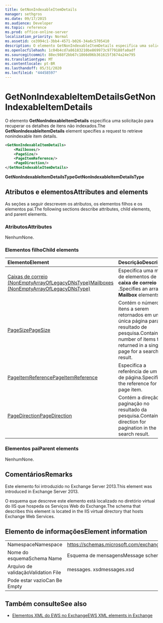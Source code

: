 ```yaml
---
title: GetNonIndexableItemDetails
manager: sethgros
ms.date: 09/17/2015
ms.audience: Developer
ms.topic: reference
ms.prod: office-online-server
localization_priority: Normal
ms.assetid: ce3994c1-3bb4-4571-b026-34a6c5705410
description: O elemento GetNonIndexableItemDetails especifica uma solicitação para recuperar os detalhes de itens não indexados.
ms.openlocfilehash: 1c04b4cd7a86183210be869973c9779188fa0adf
ms.sourcegitcommit: 88ec988f2bb67c1866d06b361615f3674a24e795
ms.translationtype: MT
ms.contentlocale: pt-BR
ms.lasthandoff: 05/31/2020
ms.locfileid: "44458597"
---
```

# <a name="getnonindexableitemdetails"></a><span data-ttu-id="cf3f6-103">GetNonIndexableItemDetails</span><span class="sxs-lookup"><span data-stu-id="cf3f6-103">GetNonIndexableItemDetails</span></span>

<span data-ttu-id="cf3f6-104">O elemento **GetNonIndexableItemDetails** especifica uma solicitação para recuperar os detalhes de itens não indexados.</span><span class="sxs-lookup"><span data-stu-id="cf3f6-104">The **GetNonIndexableItemDetails** element specifies a request to retrieve nonindexable item details.</span></span> 
  
```XML
<GetNonIndexableItemDetails>
    <Mailboxes/>
    <PageSize/>
    <PageItemReference/>
    <PageDirection/>
</GetNonIndexableItemDetails>
```

 <span data-ttu-id="cf3f6-105">**GetNonIndexableItemDetailsType**</span><span class="sxs-lookup"><span data-stu-id="cf3f6-105">**GetNonIndexableItemDetailsType**</span></span>
## <a name="attributes-and-elements"></a><span data-ttu-id="cf3f6-106">Atributos e elementos</span><span class="sxs-lookup"><span data-stu-id="cf3f6-106">Attributes and elements</span></span>

<span data-ttu-id="cf3f6-107">As seções a seguir descrevem os atributos, os elementos filhos e os elementos pai.</span><span class="sxs-lookup"><span data-stu-id="cf3f6-107">The following sections describe attributes, child elements, and parent elements.</span></span>
  
### <a name="attributes"></a><span data-ttu-id="cf3f6-108">Atributos</span><span class="sxs-lookup"><span data-stu-id="cf3f6-108">Attributes</span></span>

<span data-ttu-id="cf3f6-109">Nenhum</span><span class="sxs-lookup"><span data-stu-id="cf3f6-109">None.</span></span>
  
### <a name="child-elements"></a><span data-ttu-id="cf3f6-110">Elementos filho</span><span class="sxs-lookup"><span data-stu-id="cf3f6-110">Child elements</span></span>

|<span data-ttu-id="cf3f6-111">**Elemento**</span><span class="sxs-lookup"><span data-stu-id="cf3f6-111">**Element**</span></span>|<span data-ttu-id="cf3f6-112">**Descrição**</span><span class="sxs-lookup"><span data-stu-id="cf3f6-112">**Description**</span></span>|
|:-----|:-----|
|[<span data-ttu-id="cf3f6-113">Caixas de correio (NonEmptyArrayOfLegacyDNsType)</span><span class="sxs-lookup"><span data-stu-id="cf3f6-113">Mailboxes (NonEmptyArrayOfLegacyDNsType)</span></span>](mailboxes-nonemptyarrayoflegacydnstype.md) <br/> |<span data-ttu-id="cf3f6-114">Especifica uma matriz de elementos de **caixa de correio** .</span><span class="sxs-lookup"><span data-stu-id="cf3f6-114">Specifies an array of **Mailbox** elements.</span></span>  <br/> |
|[<span data-ttu-id="cf3f6-115">PageSize</span><span class="sxs-lookup"><span data-stu-id="cf3f6-115">PageSize</span></span>](pagesize.md) <br/> |<span data-ttu-id="cf3f6-116">Contém o número de itens a serem retornados em uma única página para um resultado de pesquisa.</span><span class="sxs-lookup"><span data-stu-id="cf3f6-116">Contains the number of items to be returned in a single page for a search result.</span></span>  <br/> |
|[<span data-ttu-id="cf3f6-117">PageItemReference</span><span class="sxs-lookup"><span data-stu-id="cf3f6-117">PageItemReference</span></span>](pageitemreference.md) <br/> |<span data-ttu-id="cf3f6-118">Especifica a referência de um item de página.</span><span class="sxs-lookup"><span data-stu-id="cf3f6-118">Specifies the reference for a page item.</span></span>  <br/> |
|[<span data-ttu-id="cf3f6-119">PageDirection</span><span class="sxs-lookup"><span data-stu-id="cf3f6-119">PageDirection</span></span>](pagedirection.md) <br/> |<span data-ttu-id="cf3f6-120">Contém a direção da paginação no resultado da pesquisa.</span><span class="sxs-lookup"><span data-stu-id="cf3f6-120">Contains the direction for pagination in the search result.</span></span>  <br/> |
   
### <a name="parent-elements"></a><span data-ttu-id="cf3f6-121">Elementos pai</span><span class="sxs-lookup"><span data-stu-id="cf3f6-121">Parent elements</span></span>

<span data-ttu-id="cf3f6-122">Nenhum</span><span class="sxs-lookup"><span data-stu-id="cf3f6-122">None.</span></span>
  
## <a name="remarks"></a><span data-ttu-id="cf3f6-123">Comentários</span><span class="sxs-lookup"><span data-stu-id="cf3f6-123">Remarks</span></span>

<span data-ttu-id="cf3f6-124">Este elemento foi introduzido no Exchange Server 2013.</span><span class="sxs-lookup"><span data-stu-id="cf3f6-124">This element was introduced in Exchange Server 2013.</span></span>
  
<span data-ttu-id="cf3f6-125">O esquema que descreve este elemento está localizado no diretório virtual do IIS que hospeda os Serviços Web do Exchange.</span><span class="sxs-lookup"><span data-stu-id="cf3f6-125">The schema that describes this element is located in the IIS virtual directory that hosts Exchange Web Services.</span></span>
  
## <a name="element-information"></a><span data-ttu-id="cf3f6-126">Elemento de informações</span><span class="sxs-lookup"><span data-stu-id="cf3f6-126">Element information</span></span>

|||
|:-----|:-----|
|<span data-ttu-id="cf3f6-127">Namespace</span><span class="sxs-lookup"><span data-stu-id="cf3f6-127">Namespace</span></span>  <br/> |https://schemas.microsoft.com/exchange/services/2006/messages  <br/> |
|<span data-ttu-id="cf3f6-128">Nome do esquema</span><span class="sxs-lookup"><span data-stu-id="cf3f6-128">Schema Name</span></span>  <br/> |<span data-ttu-id="cf3f6-129">Esquema de mensagens</span><span class="sxs-lookup"><span data-stu-id="cf3f6-129">Message schema</span></span>  <br/> |
|<span data-ttu-id="cf3f6-130">Arquivo de validação</span><span class="sxs-lookup"><span data-stu-id="cf3f6-130">Validation File</span></span>  <br/> |<span data-ttu-id="cf3f6-131">messages. xsd</span><span class="sxs-lookup"><span data-stu-id="cf3f6-131">messages.xsd</span></span>  <br/> |
|<span data-ttu-id="cf3f6-132">Pode estar vazio</span><span class="sxs-lookup"><span data-stu-id="cf3f6-132">Can Be Empty</span></span>  <br/> ||
   
## <a name="see-also"></a><span data-ttu-id="cf3f6-133">Também consulte</span><span class="sxs-lookup"><span data-stu-id="cf3f6-133">See also</span></span>



- [<span data-ttu-id="cf3f6-134">Elementos XML do EWS no Exchange</span><span class="sxs-lookup"><span data-stu-id="cf3f6-134">EWS XML elements in Exchange</span></span>](ews-xml-elements-in-exchange.md)

